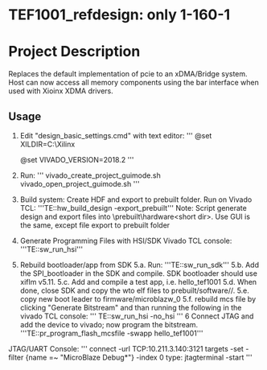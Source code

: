 # TEF1001_refdesign: only 1-160-1
Project Description
==========================================================================

Replaces the default implementation of pcie to an xDMA/Bridge system. Host can now access all memory 
components using the bar interface when used with Xioinx XDMA drivers.

## Usage
1. Edit "design_basic_settings.cmd" with text editor:
''' 
      @set XILDIR=C:\Xilinx
      
      @set VIVADO_VERSION=2018.2
'''      
2. Run:
'''
vivado_create_project_guimode.sh
vivado_open_project_guimode.sh
'''
3. Build system: Create HDF and export to prebuilt folder. Run on Vivado TCL: 
'''TE::hw_build_design -export_prebuilt'''
Note: Script generate design and export files into \prebuilt\hardware\<short dir>. Use GUI is the same, except file export to prebuilt folder

4. Generate Programming Files with HSI/SDK Vivado TCL console: 
'''TE::sw_run_hsi'''
5. Rebuild bootloader/app from SDK
5.a. Run: '''TE::sw_run_sdk''' 
5.b. Add the SPI_bootloader in the SDK and compile. SDK bootloader should use xiflm v5.11. 
5.c. Add and compile a test app, i.e. hello_tef1001 
5.d. When done, close SDK and copy the wto elf files to prebuilt/software/<board name>/. 
5.e. copy new boot leader to firmware/microblazw_0 
5.f. rebuild mcs file by clicking "Generate Bitstream" and than running the following in the vivado TCL console: 
'''
TE::sw_run_hsi -no_hsi
'''
6 Connect JTAG and add the device to vivado; now program the bitstream.
       '''TE::pr_program_flash_mcsfile -swapp hello_tef1001'''

JTAG/UART Console:
'''
connect -url TCP:10.211.3.140:3121
targets -set -filter {name =~ "MicroBlaze Debug*"} -index 0
type: jtagterminal -start
'''              

